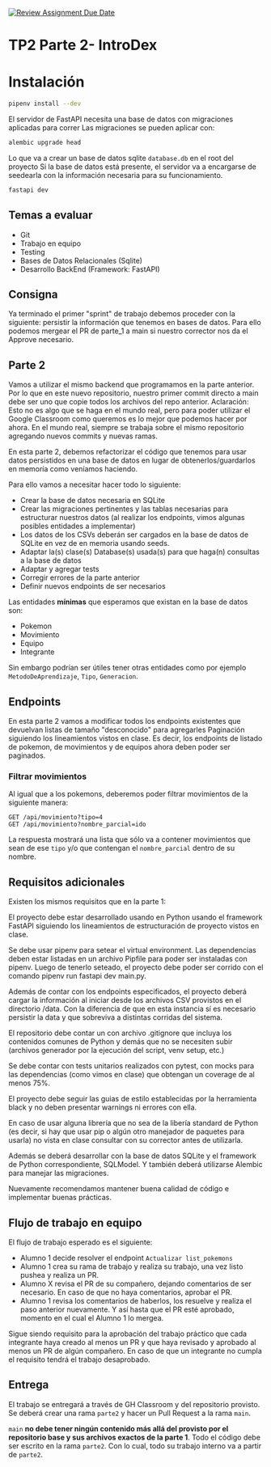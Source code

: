 [![Review Assignment Due Date](https://classroom.github.com/assets/deadline-readme-button-22041afd0340ce965d47ae6ef1cefeee28c7c493a6346c4f15d667ab976d596c.svg)](https://classroom.github.com/a/Hg0ouXFc)
# TP2 Parte 2- IntroDex

# Instalación
```bash
pipenv install --dev
```
El servidor de FastAPI necesita una base de datos con migraciones aplicadas para correr
Las migraciones se pueden aplicar con:
```bash
alembic upgrade head
```
Lo que va a crear un base de datos sqlite `database.db` en el root del proyecto
Si la base de datos está presente, el servidor va a encargarse de seedearla con la información necesaria para su funcionamiento.

```bash
fastapi dev
```

## Temas a evaluar

- Git
- Trabajo en equipo
- Testing
- Bases de Datos Relacionales (Sqlite)
- Desarrollo BackEnd (Framework: FastAPI)


## Consigna

Ya terminado el primer "sprint" de trabajo debemos proceder con la siguiente: persistir la información que tenemos en bases de datos. Para ello podemos mergear el PR de parte_1 a main si nuestro corrector nos da el Approve necesario.

## Parte 2

Vamos a utilizar el mismo backend que programamos en la parte anterior.
Por lo que en este nuevo repositorio, nuestro primer commit directo a main debe ser uno que copie todos los archivos del repo anterior.
Aclaración: Esto no es algo que se haga en el mundo real, pero para poder utilizar el Google Classroom como queremos es lo mejor que podemos hacer por ahora. En el mundo real, siempre se trabaja sobre el mismo repositorio agregando nuevos commits y nuevas ramas.

En esta parte 2, debemos refactorizar el código que tenemos para usar datos persistidos en una base de datos en lugar de obtenerlos/guardarlos en memoría como veníamos haciendo.

Para ello vamos a necesitar hacer todo lo siguiente:

- Crear la base de datos necesaria en SQLite
- Crear las migraciones pertinentes y las tablas necesarias para estructurar nuestros datos (al realizar los endpoints, vimos algunas posibles entidades a implementar)
- Los datos de los CSVs deberán ser cargados en la base de datos de SQLite en vez de en memoria usando seeds.
- Adaptar la(s) clase(s) Database(s) usada(s) para que haga(n) consultas a la base de datos
- Adaptar y agregar tests
- Corregir errores de la parte anterior
- Definir nuevos endpoints de ser necesarios

Las entidades **mínimas** que esperamos que existan en la base de datos son:

- Pokemon
- Movimiento
- Equipo
- Integrante

Sin embargo podrían ser útiles tener otras entidades como por ejemplo `MetodoDeAprendizaje`, `Tipo`, `Generacion`.

## Endpoints

En esta parte 2 vamos a modificar todos los endpoints existentes que devuelvan listas de tamaño "desconocido" para agregarles Paginación siguiendo los lineamientos vistos en clase.
Es decir, los endpoints de listado de pokemon, de movimientos y de equipos ahora deben poder ser paginados.


### Filtrar movimientos

Al igual que a los pokemons, deberemos poder filtrar movimientos de la siguiente manera:
```
GET /api/movimiento?tipo=4
GET /api/movimiento?nombre_parcial=ido
```

La respuesta mostrará una lista que sólo va a contener movimientos que sean de ese `tipo` y/o que contengan el `nombre_parcial` dentro de su nombre.


## Requisitos adicionales

Existen los mismos requisitos que en la parte 1:

El proyecto debe estar desarrollado usando en Python usando el framework FastAPI siguiendo los lineamientos de estructuración de proyecto vistos en clase.

Se debe usar pipenv para setear el virtual environment. Las dependencias deben estar listadas en un archivo Pipfile para poder ser instaladas con pipenv. Luego de tenerlo seteado, el proyecto debe poder ser corrido con el comando pipenv run fastapi dev main.py.

Además de contar con los endpoints especificados, el proyecto deberá cargar la información al iniciar desde los archivos CSV provistos en el directorio /data. Con la diferencia de que en esta instancia sí es necesario persistir la data y que sobreviva a distintas corridas del sistema.

El repositorio debe contar un con archivo .gitignore que incluya los contenidos comunes de Python y demás que no se necesiten subir (archivos generador por la ejecución del script, venv setup, etc.)

Se debe contar con tests unitarios realizados con pytest, con mocks para las dependencias (como vimos en clase) que obtengan un coverage de al menos 75%.

El proyecto debe seguir las guias de estilo establecidas por la herramienta black y no deben presentar warnings ni errores con ella.

En caso de usar alguna librería que no sea de la libería standard de Python (es decir, si hay que usar pip o algún otro manejador de paquetes para usarla) no vista en clase consultar con su corrector antes de utilizarla.

Además se deberá desarrollar con la base de datos SQLite y el framework de Python correspondiente, SQLModel.
Y también deberá utilizarse Alembic para manejar las migraciones.

Nuevamente recomendamos mantener buena calidad de código e implementar buenas prácticas.


## Flujo de trabajo en equipo

El flujo de trabajo esperado es el siguiente:

- Alumno 1 decide resolver el endpoint `Actualizar list_pokemons`
- Alumno 1 crea su rama de trabajo y realiza su trabajo, una vez listo pushea y realiza un PR.
- Alumno X revisa el PR de su compañero, dejando comentarios de ser necesario. En caso de que no haya comentarios, aprobar el PR.
- Alumno 1 revisa los comentarios de haberlos, los resuelve y realiza el paso anterior nuevamente. Y así hasta que el PR esté aprobado, momento en el cual el Alumno 1 lo mergea.

Sigue siendo requisito para la aprobación del trabajo práctico que cada integrante haya creado al menos un PR y que haya revisado y aprobado al menos un PR de algún compañero. En caso de que un integrante no cumpla el requisito tendrá el trabajo desaprobado.


## Entrega

El trabajo se entregará a través de GH Classroom y del repositorio provisto. Se deberá crear una rama `parte2` y hacer un Pull Request a la rama `main`.

`main` **no debe tener ningún contenido más allá del provisto por el repositorio base y sus archivos exactos de la parte 1**. Todo el código debe ser escrito en la rama `parte2`. Con lo cual, todo su trabajo interno va a partir de `parte2`.

